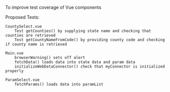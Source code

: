To improve test coverage of Vue components

Proposed Tests:

    CountySelect.vue
        Test getCounties() by supplying state name and checking that counties are retrieved
        Test getCountyNameFromCode() by providing county code and checking if county name is retrieved

    Main.vue
        browserWarning() sets off alert
        fetchData() loads data into state data and param data
        initializeWebDataConnector() check that myConnector is initialized properly
    
    ParamSelect.vue
        fetchParams() loads data into paramList
